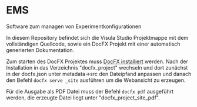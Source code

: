 # EMS
Software zum managen von Experimentkonfigurationen

In diesem Repository befindet sich die Visula Studio Projektmappe mit dem vollständigen Quellcode, sowie ein DocFX Projekt mit einer automatisch generierten Dokumentation.


Zum starten des DocFX Projektes muss [DocFX installiert](https://dotnet.github.io/docfx/tutorial/docfx_getting_started.html#2-use-docfx-as-a-command-line-tool) werden.
Nach der Installation in das Verzeichnis "docfx_project\" wechseln und dort zunächst in der docfx.json unter metadata->src den Dateipfand anpassen und danach den Befehl `docfx serve _site` ausführen um die Webansicht zu erzeugen.

Für die Ausgabe als PDF Datei muss der Befehl `docfx pdf` ausgeführt werden, die erzeugte Datei liegt unter "docfx_project\_site_pdf\".
